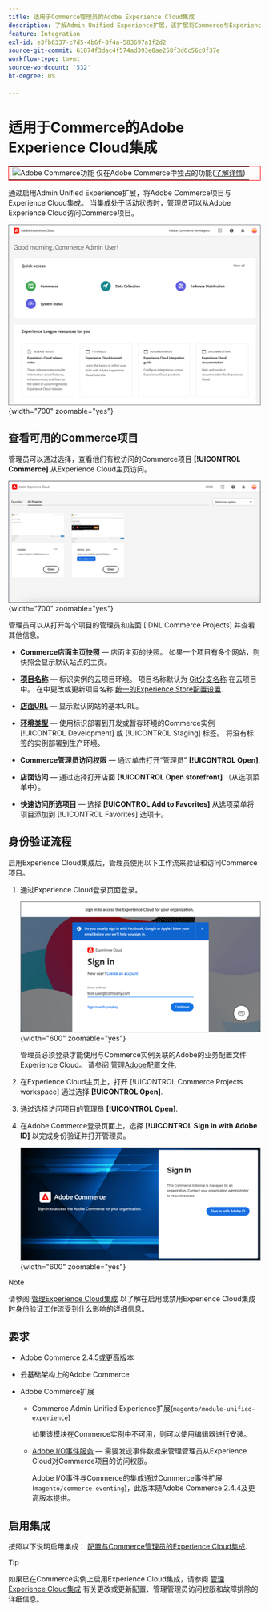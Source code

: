 ```yaml
---
title: 适用于Commerce管理员的Adobe Experience Cloud集成
description: 了解Admin Unified Experience扩展，该扩展将Commerce与Experience Cloud集成，以便客户可以从Experience Cloud主页访问Commerce项目。
feature: Integration
exl-id: e3fb6337-c7d5-4b6f-8f4a-583697a1f2d2
source-git-commit: 61874f3dac4f574ad393e8ae258f3d6c56c8f37e
workflow-type: tm+mt
source-wordcount: '532'
ht-degree: 0%

---
```


# 适用于Commerce的Adobe Experience Cloud集成

<table style="border:1px solid red">
<tr><td><img alt="Adobe Commerce功能" src="../assets/adobe-logo.svg" width="20" height="20" /> 仅在Adobe Commerce中独占的功能(<a href="https://experienceleague.adobe.com/docs/commerce-admin/user-guides/home.html#product-editions">了解详情</a>)</td></tr>
</table>

通过启用Admin Unified Experience扩展，将Adobe Commerce项目与Experience Cloud集成。 当集成处于活动状态时，管理员可以从Adobe Experience Cloud访问Commerce项目。

![从Experience Cloud主页访问Commerce](./assets/admin-uex-home-page.png){width="700" zoomable="yes"}

## 查看可用的Commerce项目

管理员可以通过选择，查看他们有权访问的Commerce项目 **[!UICONTROL Commerce]** 从Experience Cloud主页访问。

![Experience Cloud上的Commerce项目工作区](./assets/admin-uex-commerce-projects-home.png){width="700" zoomable="yes"}

管理员可以从打开每个项目的管理员和店面 [!DNL Commerce Projects] 并查看其他信息。

- **Commerce店面主页快照** — 店面主页的快照。 如果一个项目有多个网站，则快照会显示默认站点的主页。

- **[项目名称](https://experienceleague.adobe.com/docs/commerce-cloud-service/user-guide/architecture/pro-develop-deploy-workflow.html)** — 标识实例的云项目环境。 项目名称默认为 [Git分支名称](https://experienceleague.adobe.com/docs/commerce-cloud-service/user-guide/project/console-branches.html) 在云项目中。 在中更改或更新项目名称 [统一的Experience Store配置设置](admin-unified-experience-integration-manage.md#manage-the-integration-from-the-admin).

- **[店面URL](../stores-purchase/store-urls.md)** — 显示默认网站的基本URL。

- **[环境类型](https://experienceleague.adobe.com/docs/commerce-cloud-service/user-guide/architecture/pro-develop-deploy-workflow.html)** — 使用标识部署到开发或暂存环境的Commerce实例 [!UICONTROL Development] 或 [!UICONTROL Staging] 标签。 将没有标签的实例部署到生产环境。

- **Commerce管理员访问权限** — 通过单击打开“管理员” **[!UICONTROL Open]**.

- **店面访问** — 通过选择打开店面 **[!UICONTROL Open storefront]** （从选项菜单中）。

- **快速访问所选项目** — 选择 **[!UICONTROL Add to Favorites]** 从选项菜单将项目添加到 [!UICONTROL Favorites] 选项卡。

## 身份验证流程

启用Experience Cloud集成后，管理员使用以下工作流来验证和访问Commerce项目。

1. 通过Experience Cloud登录页面登录。

   ![Experience Cloud登录页面](./assets/admin-uex-experience-cloud-login.png){width="600" zoomable="yes"}

   管理员必须登录才能使用与Commerce实例关联的Adobe的业务配置文件Experience Cloud。 请参阅 [管理Adobe配置文件](https://helpx.adobe.com/enterprise/using/manage-adobe-profiles.html).

1. 在Experience Cloud主页上，打开 [!UICONTROL Commerce Projects workspace] 通过选择 **[!UICONTROL Open]**.

1. 通过选择访问项目的管理员 **[!UICONTROL Open]**.

1. 在Adobe Commerce登录页面上，选择 **[!UICONTROL Sign in with Adobe ID]** 以完成身份验证并打开管理员。

   ![Adobe Commerce登录页面](./assets/admin-adobeid-login.png){width="600" zoomable="yes"}

>[!NOTE]
>
>请参阅 [管理Experience Cloud集成](admin-unified-experience-integration-manage.md) 以了解在启用或禁用Experience Cloud集成时身份验证工作流受到什么影响的详细信息。

## 要求

- Adobe Commerce 2.4.5或更高版本
- 云基础架构上的Adobe Commerce
- Adobe Commerce扩展

   - Commerce Admin Unified Experience扩展(`magento/module-unified-experience`)

     如果该模块在Commerce实例中不可用，则可以使用编辑器进行安装。

   - [Adobe I/O事件服务](https://developer.adobe.com/commerce/extensibility/events/) — 需要发送事件数据来管理管理员从Experience Cloud对Commerce项目的访问权限。

     Adobe I/O事件与Commerce的集成通过Commerce事件扩展(`magento/commerce-eventing`)，此版本随Adobe Commerce 2.4.4及更高版本提供。

## 启用集成

按照以下说明启用集成： [配置与Commerce管理员的Experience Cloud集成](admin-unified-experience-integration-configure.md).

>[!TIP]
>
>如果已在Commerce实例上启用Experience Cloud集成，请参阅 [管理Experience Cloud集成](admin-unified-experience-integration-manage.md) 有关更改或更新配置、管理管理员访问权限和故障排除的详细信息。
